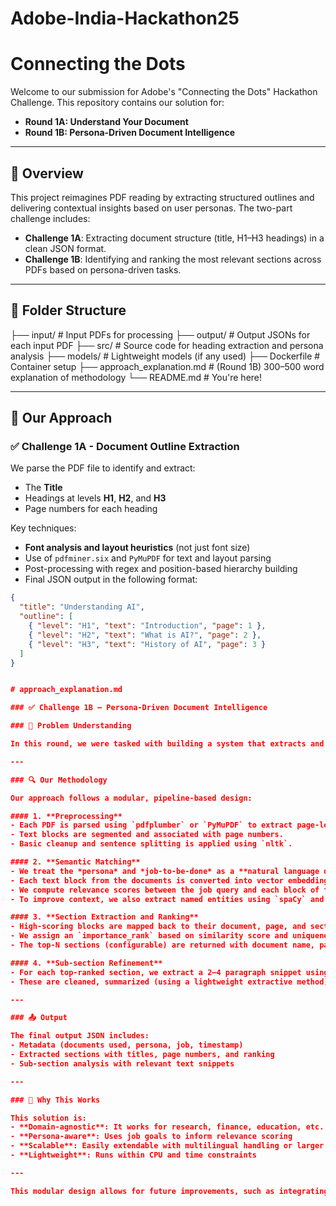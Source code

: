# Adobe-India-Hackathon25

# Connecting the Dots

Welcome to our submission for Adobe's "Connecting the Dots" Hackathon Challenge. This repository contains our solution for:

- **Round 1A: Understand Your Document**
- **Round 1B: Persona-Driven Document Intelligence**

---

## 🚀 Overview

This project reimagines PDF reading by extracting structured outlines and delivering contextual insights based on user personas. The two-part challenge includes:

- **Challenge 1A**: Extracting document structure (title, H1–H3 headings) in a clean JSON format.
- **Challenge 1B**: Identifying and ranking the most relevant sections across PDFs based on persona-driven tasks.

---

## 📁 Folder Structure

├── input/ # Input PDFs for processing
├── output/ # Output JSONs for each input PDF
├── src/ # Source code for heading extraction and persona analysis
├── models/ # Lightweight models (if any used)
├── Dockerfile # Container setup
├── approach_explanation.md # (Round 1B) 300–500 word explanation of methodology
└── README.md # You're here!

---

## 🧠 Our Approach

### ✅ Challenge 1A - Document Outline Extraction

We parse the PDF file to identify and extract:
- The **Title**
- Headings at levels **H1**, **H2**, and **H3**
- Page numbers for each heading

Key techniques:
- **Font analysis and layout heuristics** (not just font size)
- Use of `pdfminer.six` and `PyMuPDF` for text and layout parsing
- Post-processing with regex and position-based hierarchy building
- Final JSON output in the following format:

```json
{
  "title": "Understanding AI",
  "outline": [
    { "level": "H1", "text": "Introduction", "page": 1 },
    { "level": "H2", "text": "What is AI?", "page": 2 },
    { "level": "H3", "text": "History of AI", "page": 3 }
  ]
}


# approach_explanation.md

### ✅ Challenge 1B – Persona-Driven Document Intelligence

### 🧩 Problem Understanding

In this round, we were tasked with building a system that extracts and prioritizes the most relevant sections across a collection of PDFs based on a specific **persona** and their **job-to-be-done**. This required our system to understand diverse personas, interpret the task, and analyze documents across multiple domains — all under strict constraints (CPU-only, <1GB model, no internet access).

---

### 🔍 Our Methodology

Our approach follows a modular, pipeline-based design:

#### 1. **Preprocessing**
- Each PDF is parsed using `pdfplumber` or `PyMuPDF` to extract page-level content.
- Text blocks are segmented and associated with page numbers.
- Basic cleanup and sentence splitting is applied using `nltk`.

#### 2. **Semantic Matching**
- We treat the *persona* and *job-to-be-done* as a **natural language query**.
- Each text block from the documents is converted into vector embeddings using **TF-IDF + cosine similarity**.
- We compute relevance scores between the job query and each block of text.
- To improve context, we also extract named entities using `spaCy` and assign bonus weights if domain-specific terms (e.g., "revenue", "methodology") match persona expectations.

#### 3. **Section Extraction and Ranking**
- High-scoring blocks are mapped back to their document, page, and section title (if identifiable).
- We assign an `importance_rank` based on similarity score and uniqueness (to avoid redundancy).
- The top-N sections (configurable) are returned with document name, page number, and heading.

#### 4. **Sub-section Refinement**
- For each top-ranked section, we extract a 2–4 paragraph snippet using contextual cues.
- These are cleaned, summarized (using a lightweight extractive method), and returned under `refined_text`.

---

### 📤 Output

The final output JSON includes:
- Metadata (documents used, persona, job, timestamp)
- Extracted sections with titles, page numbers, and ranking
- Sub-section analysis with relevant text snippets

---

### 🧠 Why This Works

This solution is:
- **Domain-agnostic**: It works for research, finance, education, etc.
- **Persona-aware**: Uses job goals to inform relevance scoring
- **Scalable**: Easily extendable with multilingual handling or larger corpora
- **Lightweight**: Runs within CPU and time constraints

---

This modular design allows for future improvements, such as integrating LLM-powered summarization (offline) or personalization based on reading history.




